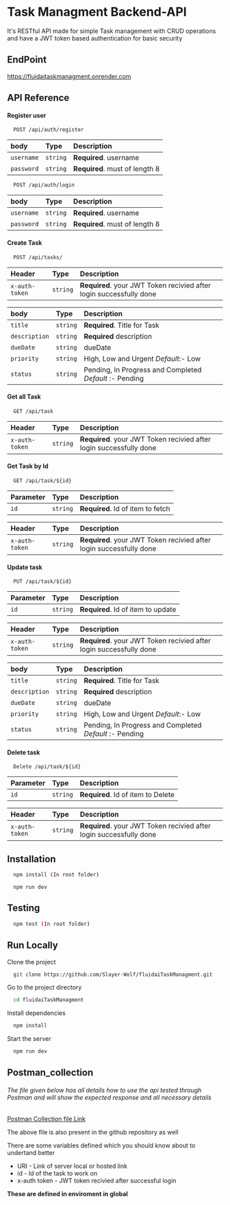
# Task Managment Backend-API

It's RESTful API made for simple Task management with CRUD operations and have a JWT token based authentication for basic security  


## EndPoint 

https://fluidaitaskmanagment.onrender.com


## API Reference

#### Register user

```http
  POST /api/auth/register
```

| body      | Type     | Description                |
| :-------- | :------- | :------------------------- |
| `username`| `string` | **Required**. username     |
| `password`| `string` | **Required**. must of length 8|

```http
  POST /api/auth/login
```

| body      | Type     | Description                |
| :-------- | :------- | :------------------------- |
| `username`| `string` | **Required**. username     |
| `password`| `string` | **Required**. must of length 8|


#### Create Task

```http
  POST /api/tasks/
```

| Header   | Type     | Description                |
| :-------- | :------- | :------------------------- |
| `x-auth-token` | `string` | **Required**. your JWT Token recivied after login successfully done |


| body | Type     | Description                |
| :-------- | :------- | :------------------------- |
| `title` | `string` | **Required**. Title for Task |
| `description`| `string`| **Required** description |
|`dueDate` | `string` |  dueDate |
| `priority`| `string` | High, Low and Urgent _Default_:- Low |
|`status` | `string` | Pending, In Progress and Completed _Default_ :- Pending |





#### Get all Task

```http
  GET /api/task
```

| Header   | Type     | Description                |
| :-------- | :------- | :------------------------- |
| `x-auth-token` | `string` | **Required**. your JWT Token recivied after login successfully done |


#### Get Task by Id

```http
  GET /api/task/${id}
```

| Parameter | Type     | Description                       |
| :-------- | :------- | :-------------------------------- |
| `id`      | `string` | **Required**. Id of item to fetch |

| Header   | Type     | Description                |
| :-------- | :------- | :------------------------- |
| `x-auth-token` | `string` | **Required**. your JWT Token recivied after login successfully done |

#### Update task

```http
  PUT /api/task/${id}
```

| Parameter | Type     | Description                       |
| :-------- | :------- | :-------------------------------- |
| `id`      | `string` | **Required**. Id of item to update |

| Header   | Type     | Description                |
| :-------- | :------- | :------------------------- |
| `x-auth-token` | `string` | **Required**. your JWT Token recivied after login successfully done |

| body | Type     | Description                |
| :-------- | :------- | :------------------------- |
| `title` | `string` | **Required**. Title for Task |
| `description`| `string`| **Required** description |
|`dueDate` | `string` |  dueDate |
| `priority`| `string` | High, Low and Urgent _Default_:- Low |
|`status` | `string` | Pending, In Progress and Completed _Default_ :- Pending |


#### Delete task

```http
  Delete /api/task/${id}
```

| Parameter | Type     | Description                       |
| :-------- | :------- | :-------------------------------- |
| `id`      | `string` | **Required**. Id of item to Delete |

| Header   | Type     | Description                |
| :-------- | :------- | :------------------------- |
| `x-auth-token` | `string` | **Required**. your JWT Token recivied after login successfully done |



## Installation



```bash
  npm install (In root folder)
```

```start server
  npm run dev 
```
    

  ## Testing 



```bash
  npm test (In root folder)
```


## Run Locally

Clone the project

```bash
  git clone https://github.com/Slayer-Wolf/fluidaiTaskManagment.git
```

Go to the project directory

```bash
  cd fluidaiTaskManagment
```

Install dependencies

```bash
  npm install
```

Start the server

```bash
  npm run dev
```


## Postman_collection

###### The file given below has all details how to use the api tested through Postman and will show the expected response and all necessary details  

[Postman Collection file Link](https://github.com/Slayer-Wolf/fluidaiTaskManagment/blob/master/Task%20Managment.postman_collection.json)

The above file is also present in the github repository as well

There are some variables defined which you should know about to undertand better 

+ URI - Link of server local or hosted link 
+ id - Id of the task to work on 
+ x-auth token - JWT token recivied after successful login

**These are defined in enviroment in global**
